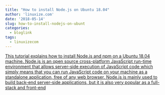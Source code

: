```yaml
---
title: "How to install Node.js on Ubuntu 18.04"
author: 'linuxize.com'
date: '2018-05-14'
slug: how-to-install-nodejs-on-ubunt
categories:
  - bloglink
tags:
  - linuxizecom
---
```


[This tutorial explains how to install Node.js and npm on a Ubuntu 18.04 machine. Node.js is an open source cross-platform JavaScript run-time environment that allows server-side execution of JavaScript code which simply means that you can run JavaScript code on your machine as a standalone application, free of any web browser. Node.js is mainly used to build back-end server-side applications, but it is also very popular as a full-stack and front-end<i class="fas fa-external-link-alt"></i>](https://linuxize.com/post/how-to-install-node-js-on-ubuntu-18.04/)

